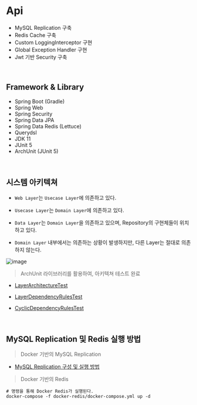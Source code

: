 # Api

- MySQL Replication 구축
- Redis Cache 구축
- Custom LoggingInterceptor 구현
- Global Exception Handler 구현
- Jwt 기반 Security 구축

<br>

## Framework & Library

- Spring Boot (Gradle)
- Spring Web
- Spring Security
- Spring Data JPA
- Spring Data Redis (Lettuce)
- Querydsl
- JDK 11
- JUnit 5
- ArchUnit (JUnit 5)

<br>

## 시스템 아키텍쳐

- `Web Layer`는 `Usecase Layer`에 의존하고 있다.

- `Usecase Layer`는 `Domain Layer`에 의존하고 있다.

- `Data Layer`는 `Domain Layer`을 의존하고 있으며, Repository의 구현체들이 위치하고 있다.

- `Domain Layer` 내부에서는 의존하는 상황이 발생하지만, 다른 Layer는 절대로 의존하지 않는다.

![image](https://user-images.githubusercontent.com/23515771/104912115-365b7d80-59cf-11eb-87cd-fb3035bfa507.png)

> ArchUnit 라이브러리를 활용하여, 아키텍쳐 테스트 완료

- [LayerArchitectureTest](https://github.com/bestdevhyo1225/api/blob/master/src/test/java/com/hyoseok/dynamicdatasource/LayerArchitectureTest.java)

- [LayerDependencyRulesTest](https://github.com/bestdevhyo1225/api/blob/master/src/test/java/com/hyoseok/dynamicdatasource/LayerDependencyRulesTest.java)

- [CyclicDependencyRulesTest](https://github.com/bestdevhyo1225/api/blob/master/src/test/java/com/hyoseok/dynamicdatasource/CyclicDependencyRulesTest.java)

<br>

## MySQL Replication 및 Redis 실행 방법

> Docker 기반의 MySQL Replication

- [MySQL Replication 구성 및 실행 방법](https://github.com/bestdevhyo1225/dynamic-datasource/tree/master/docker-mysql)

> Docker 기반의 Redis

```shell
# 명령을 통해 Docker Redis가 실행된다.
docker-compose -f docker-redis/docker-compose.yml up -d
```

